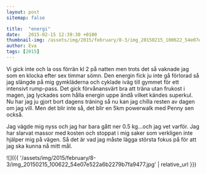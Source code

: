 ```yaml
---
layout: post
sitemap: false

title:  "energi"
date:   2015-02-15 12:39:30 +0100
thumbnail-img: /assets/img/2015/february/8-3/img_20150215_100622_54e07e522a6b2279b7fa9477.jpg
author: Eva
tags: [2015]
---
```


Vi gick inte och la oss förrän kl 2 på natten men trots det så vaknade jag som en klocka efter sex timmar sömn. Den energin fick ju inte gå förlorad så jag slängde på mig gymkläderna och cyklade iväg till gymmet för ett intensivt rump-pass. Det gick förvånansvärt bra att träna utan frukost i magen, jag lyckades som hålla energin uppe ändå vilket kändes superkul. Nu har jag ju gjort bort dagens träning så nu kan jag chilla resten av dagen om jag vill. Men det blir inte så, det blir en 5km powerwalk med Penny sen också. 

Jag vägde mig nyss och jag har bara gått ner 0.5 kg...och jag vet varför. Jag har slarvat massor med kosten och stoppat i mig saker som verkligen inte hjälper mig på vägen. Så det är vad jag måste lägga största fokus på för att jag ska kunna nå mitt mål.

![]({{ '/assets/img/2015/february/8-3/img_20150215_100622_54e07e522a6b2279b7fa9477.jpg'  | relative_url }})

